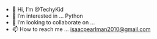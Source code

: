 - 👋 Hi, I’m @TechyKid
- 👀 I’m interested in ... Python
- 💞️ I’m looking to collaborate on ...
- 📫 How to reach me ... isaacpearlman2010@gmail.com


<!---
TechyKid/TechyKid is a ✨ special ✨ repository because its `README.md` (this file) appears on your GitHub profile.
You can click the Preview link to take a look at your changes.
--->
